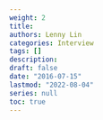 ```yaml
---
weight: 2
title: 
authors: Lenny Lin
categories: Interview
tags: []
description: 
draft: false
date: "2016-07-15"
lastmod: "2022-08-04"
series: null
toc: true
---
```




